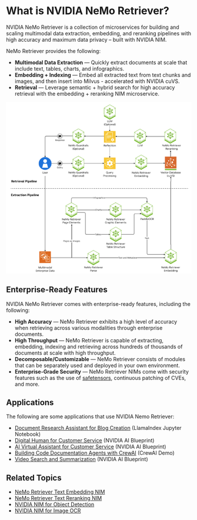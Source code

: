 # What is NVIDIA NeMo Retriever?

NVIDIA NeMo Retriever is a collection of microservices 
for building and scaling multimodal data extraction, embedding, and reranking pipelines 
with high accuracy and maximum data privacy – built with NVIDIA NIM.

NeMo Retriever provides the following:

- **Multimodal Data Extraction** — Quickly extract documents at scale that include text, tables, charts, and infographics.
- **Embedding + Indexing** — Embed all extracted text from text chunks and images, and then insert into Milvus - accelerated with NVIDIA cuVS.
- **Retrieval** — Leverage semantic + hybrid search for high accuracy retrieval with the embedding + reranking NIM microservice.


![Overview diagram](extraction/images/overview-retriever.png)


## Enterprise-Ready Features

NVIDIA NeMo Retriever comes with enterprise-ready features, including the following:

- **High Accuracy** — NeMo Retriever exhibits a high level of accuracy when retrieving across various modalities through enterprise documents. 
- **High Throughput** — NeMo Retriever is capable of extracting, embedding, indexing and retrieving across hundreds of thousands of documents at scale with high throughput. 
- **Decomposable/Customizable** — NeMo Retriever consists of modules that can be separately used and deployed in your own environment. 
- **Enterprise-Grade Security** — NeMo Retriever NIMs come with security features such as the use of [safetensors](https://huggingface.co/docs/safetensors/index), continuous patching of CVEs, and more. 



## Applications

The following are some applications that use NVIDIA Nemo Retriever:

- [Document Research Assistant for Blog Creation](https://github.com/run-llama/llama_index/blob/main/docs/docs/examples/agent/nvidia_document_research_assistant_for_blog_creation.ipynb) (LlamaIndex Jupyter Notebook)
- [Digital Human for Customer Service](https://github.com/NVIDIA-AI-Blueprints/digital-human) (NVIDIA AI Blueprint)
- [AI Virtual Assistant for Customer Service](https://github.com/NVIDIA-AI-Blueprints/ai-virtual-assistant) (NVIDIA AI Blueprint)
- [Building Code Documentation Agents with CrewAI](https://github.com/crewAIInc/nvidia-demo) (CrewAI Demo)
- [Video Search and Summarization](https://github.com/NVIDIA-AI-Blueprints/video-search-and-summarization) (NVIDIA AI Blueprint)

<!-- [Build an Enterprise RAG Pipeline](https://github.com/NVIDIA-AI-Blueprints/rag/tree/v2.0.0) -->



## Related Topics

- [NeMo Retriever Text Embedding NIM](https://docs.nvidia.com/nim/nemo-retriever/text-embedding/latest/overview.html)
- [NeMo Retriever Text Reranking NIM](https://docs.nvidia.com/nim/nemo-retriever/text-reranking/latest/overview.html)
- [NVIDIA NIM for Object Detection](https://docs.nvidia.com/nim/ingestion/object-detection/latest/overview.html)
- [NVIDIA NIM for Image OCR](https://docs.nvidia.com/nim/ingestion/table-extraction/latest/overview.html)
